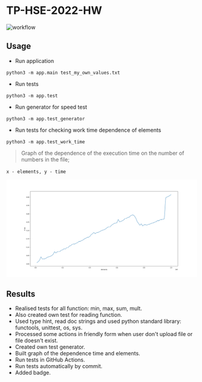# TP-HSE-2022-HW
![workflow](https://github.com/evgenius1544/tp-hse-2022-hw/actions/workflows/github-actions-demo.yml/badge.svg)

## Usage

- Run application
```shell
python3 -m app.main test_my_own_values.txt 
```

- Run tests
```shell
python3 -m app.test
```

- Run generator for speed test
```shell
python3 -m app.test_generator
```

- Run tests for checking work time dependence of elements
```shell
python3 -m app.test_work_time
``` 

> Graph of the dependence of the execution time on the number of numbers in the file;

`x - elements, y - time`

![](test_work_time_result.png)

## Results
- Realised tests for all function: min, max, sum, mult. 
- Also created own test for reading function.
- Used type hint, read doc strings and used python standard library: functools, unittest, os, sys.
- Processed some actions in friendly form when user don't upload file or file doesn't exist.
- Created own test generator.
- Built graph of the dependence time and elements.
- Run tests in GitHub Actions.
- Run tests automatically by commit.
- Added badge.
